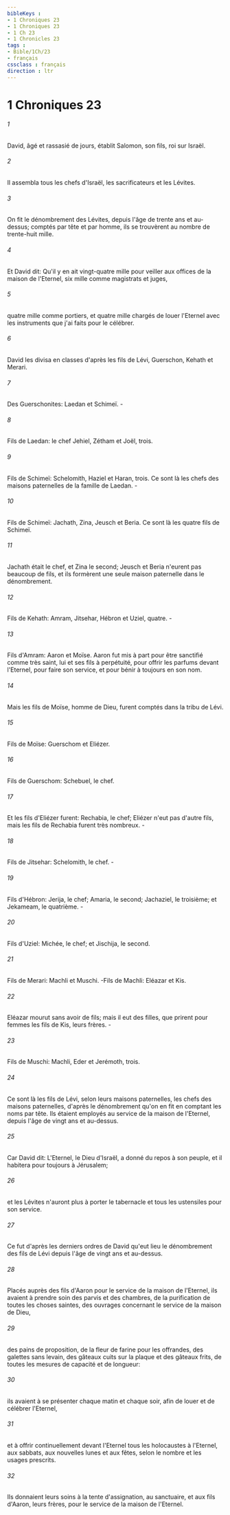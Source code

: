 ```yaml
---
bibleKeys : 
- 1 Chroniques 23
- 1 Chroniques 23
- 1 Ch 23
- 1 Chronicles 23
tags : 
- Bible/1Ch/23
- français
cssclass : français
direction : ltr
---
```


# 1 Chroniques 23

###### 1
David, âgé et rassasié de jours, établit Salomon, son fils, roi sur Israël.
###### 2
Il assembla tous les chefs d'Israël, les sacrificateurs et les Lévites.
###### 3
On fit le dénombrement des Lévites, depuis l'âge de trente ans et au-dessus; comptés par tête et par homme, ils se trouvèrent au nombre de trente-huit mille.
###### 4
Et David dit: Qu'il y en ait vingt-quatre mille pour veiller aux offices de la maison de l'Eternel, six mille comme magistrats et juges,
###### 5
quatre mille comme portiers, et quatre mille chargés de louer l'Eternel avec les instruments que j'ai faits pour le célébrer.
###### 6
David les divisa en classes d'après les fils de Lévi, Guerschon, Kehath et Merari.
###### 7
Des Guerschonites: Laedan et Schimeï. -
###### 8
Fils de Laedan: le chef Jehiel, Zétham et Joël, trois.
###### 9
Fils de Schimeï: Schelomith, Haziel et Haran, trois. Ce sont là les chefs des maisons paternelles de la famille de Laedan. -
###### 10
Fils de Schimeï: Jachath, Zina, Jeusch et Beria. Ce sont là les quatre fils de Schimeï.
###### 11
Jachath était le chef, et Zina le second; Jeusch et Beria n'eurent pas beaucoup de fils, et ils formèrent une seule maison paternelle dans le dénombrement.
###### 12
Fils de Kehath: Amram, Jitsehar, Hébron et Uziel, quatre. -
###### 13
Fils d'Amram: Aaron et Moïse. Aaron fut mis à part pour être sanctifié comme très saint, lui et ses fils à perpétuité, pour offrir les parfums devant l'Eternel, pour faire son service, et pour bénir à toujours en son nom.
###### 14
Mais les fils de Moïse, homme de Dieu, furent comptés dans la tribu de Lévi.
###### 15
Fils de Moïse: Guerschom et Eliézer.
###### 16
Fils de Guerschom: Schebuel, le chef.
###### 17
Et les fils d'Eliézer furent: Rechabia, le chef; Eliézer n'eut pas d'autre fils, mais les fils de Rechabia furent très nombreux. -
###### 18
Fils de Jitsehar: Schelomith, le chef. -
###### 19
Fils d'Hébron: Jerija, le chef; Amaria, le second; Jachaziel, le troisième; et Jekameam, le quatrième. -
###### 20
Fils d'Uziel: Michée, le chef; et Jischija, le second.
###### 21
Fils de Merari: Machli et Muschi. -Fils de Machli: Eléazar et Kis.
###### 22
Eléazar mourut sans avoir de fils; mais il eut des filles, que prirent pour femmes les fils de Kis, leurs frères. -
###### 23
Fils de Muschi: Machli, Eder et Jerémoth, trois.
###### 24
Ce sont là les fils de Lévi, selon leurs maisons paternelles, les chefs des maisons paternelles, d'après le dénombrement qu'on en fit en comptant les noms par tête. Ils étaient employés au service de la maison de l'Eternel, depuis l'âge de vingt ans et au-dessus.
###### 25
Car David dit: L'Eternel, le Dieu d'Israël, a donné du repos à son peuple, et il habitera pour toujours à Jérusalem;
###### 26
et les Lévites n'auront plus à porter le tabernacle et tous les ustensiles pour son service.
###### 27
Ce fut d'après les derniers ordres de David qu'eut lieu le dénombrement des fils de Lévi depuis l'âge de vingt ans et au-dessus.
###### 28
Placés auprès des fils d'Aaron pour le service de la maison de l'Eternel, ils avaient à prendre soin des parvis et des chambres, de la purification de toutes les choses saintes, des ouvrages concernant le service de la maison de Dieu,
###### 29
des pains de proposition, de la fleur de farine pour les offrandes, des galettes sans levain, des gâteaux cuits sur la plaque et des gâteaux frits, de toutes les mesures de capacité et de longueur:
###### 30
ils avaient à se présenter chaque matin et chaque soir, afin de louer et de célébrer l'Eternel,
###### 31
et à offrir continuellement devant l'Eternel tous les holocaustes à l'Eternel, aux sabbats, aux nouvelles lunes et aux fêtes, selon le nombre et les usages prescrits.
###### 32
Ils donnaient leurs soins à la tente d'assignation, au sanctuaire, et aux fils d'Aaron, leurs frères, pour le service de la maison de l'Eternel.
